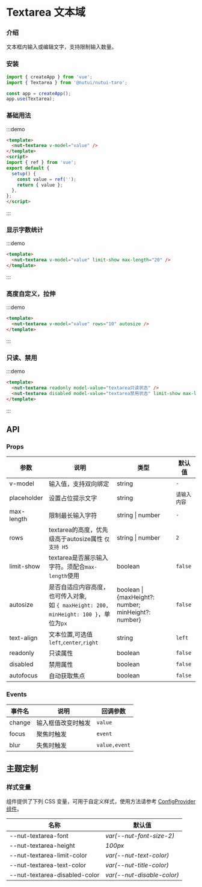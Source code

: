 # Textarea 文本域

### 介绍

文本框内输入或编辑文字，支持限制输入数量。

### 安装

``` javascript
import { createApp } from 'vue';
import { Textarea } from '@nutui/nutui-taro';

const app = createApp();
app.use(Textarea);

```

### 基础用法
:::demo

```html
<template>
  <nut-textarea v-model="value" />
</template>
<script>
import { ref } from 'vue';
export default {
  setup() {
    const value = ref('');
    return { value };
  },
};
</script>
```
:::

### 显示字数统计

:::demo

```html
<template>
  <nut-textarea v-model="value" limit-show max-length="20" />
</template>
```
:::

### 高度自定义，拉伸
:::demo

```html
<template>
  <nut-textarea v-model="value" rows="10" autosize />
</template>
```
:::
### 只读、禁用

:::demo

```html
<template>
  <nut-textarea readonly model-value="textarea只读状态" />
  <nut-textarea disabled model-value="textarea禁用状态" limit-show max-length="20" />
</template>
```
:::

## API
### Props

| 参数        | 说明                                             | 类型           | 默认值         |
|-------------|--------------------------------------------------|----------------|----------------|
| v-model     | 输入值，支持双向绑定                             | string         | `-`|
| placeholder | 设置占位提示文字                                 | string         | `请输入内容` |
| max-length  | 限制最长输入字符                                 | string \| number | `-`              |
| rows | textarea的高度，优先级高于autosize属性 `仅支持 H5`         | string \| number | `2`            |
| limit-show  | textarea是否展示输入字符。须配合`max-length`使用 | boolean        | `false`        |
| autosize | 是否自适应内容高度，也可传入对象, <br/> 如 `{ maxHeight: 200, minHeight: 100 }`，单位为`px` | boolean \| {maxHeight?: number; minHeight?: number}       | `false`        |
| text-align  | 文本位置,可选值`left`,`center`,`right`           | string         | `left`         |
| readonly    | 只读属性                                         | boolean        | `false`        |
| disabled    | 禁用属性                                         | boolean        | `false`        |
| autofocus   | 自动获取焦点                                     | boolean        | `false`        |


### Events

| 事件名   | 说明           | 回调参数    |
|--------|----------------|-------------|
| change | 输入框值改变时触发 | `value`       |
| focus  | 聚焦时触发     | `event`       |
| blur   | 失焦时触发     | `value,event` |

## 主题定制

### 样式变量

组件提供了下列 CSS 变量，可用于自定义样式，使用方法请参考 [ConfigProvider 组件](#/zh-CN/config-provider)。

| 名称                                    | 默认值                     | 
| --------------------------------------- | -------------------------- | 
| --nut-textarea-font| _var(--nut-font-size-2)_  |
| --nut-textarea-height| _100px_  |
| --nut-textarea-limit-color| _var(--nut-text-color)_  |
| --nut-textarea-text-color| _var(--nut-title-color)_  |
| --nut-textarea-disabled-color| _var(--nut-disable-color)_  |








